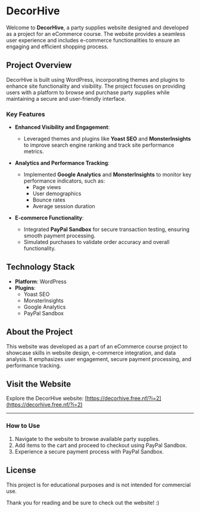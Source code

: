 # DecorHive

Welcome to **DecorHive**, a party supplies website designed and developed as a project for an eCommerce course. The website provides a seamless user experience and includes e-commerce functionalities to ensure an engaging and efficient shopping process.

## Project Overview

DecorHive is built using WordPress, incorporating themes and plugins to enhance site functionality and visibility. The project focuses on providing users with a platform to browse and purchase party supplies while maintaining a secure and user-friendly interface.

### Key Features

- **Enhanced Visibility and Engagement**:
  - Leveraged themes and plugins like **Yoast SEO** and **MonsterInsights** to improve search engine ranking and track site performance metrics.

- **Analytics and Performance Tracking**:
  - Implemented **Google Analytics** and **MonsterInsights** to monitor key performance indicators, such as:
    - Page views
    - User demographics
    - Bounce rates
    - Average session duration

- **E-commerce Functionality**:
  - Integrated **PayPal Sandbox** for secure transaction testing, ensuring smooth payment processing.
  - Simulated purchases to validate order accuracy and overall functionality.

## Technology Stack

- **Platform**: WordPress
- **Plugins**:
  - Yoast SEO
  - MonsterInsights
  - Google Analytics
  - PayPal Sandbox

## About the Project

This website was developed as a part of an eCommerce course project to showcase skills in website design, e-commerce integration, and data analysis. It emphasizes user engagement, secure payment processing, and performance tracking.

## Visit the Website

Explore the DecorHive website: [https://decorhive.free.nf/?i=2](https://decorhive.free.nf/?i=2)

---

### How to Use

1. Navigate to the website to browse available party supplies.
2. Add items to the cart and proceed to checkout using PayPal Sandbox.
3. Experience a secure payment process with PayPal Sandbox.

## License

This project is for educational purposes and is not intended for commercial use.

Thank you for reading and be sure to check out the website! :)
